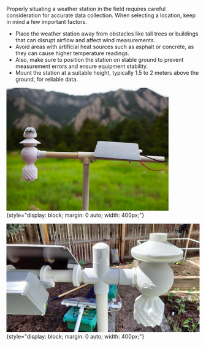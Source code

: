 Properly situating a weather station in the field requires careful consideration for accurate data collection. When selecting a location, keep in mind a few important factors. 

* Place the weather station away from obstacles like tall trees or buildings that can disrupt airflow and affect wind measurements.
* Avoid areas with artificial heat sources such as asphalt or concrete, as they can cause higher temperature readings. 
* Also, make sure to position the station on stable ground to prevent measurement errors and ensure equipment stability.
* Mount the station at a suitable height, typically 1.5 to 2 meters above the ground, for reliable data.

![Deployment Example 1](../deployment_images/deployment_1.png){style="display: block; margin: 0 auto; width: 400px;"}

![Deployment Example 2](../deployment_images/deployment2.jpg){style="display: block; margin: 0 auto; width: 400px;"}

<!-- jfslhohshofsd -->
